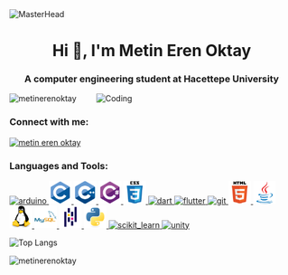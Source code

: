 <img src="https://lh3.googleusercontent.com/bpOrwWY2_mlLHpXiNuROt7yp72rfL4CdoC8Xm6ztc2w6jFJ8LPlLZFfL9oRH5GmS-XkbysGm2QvfiBj1iVP-oaQPEPQIJU_64buRdOP2sFdo1C61nU-2qH7a3ax1yLWGvjAkX3gQMY0pd6pCzGRtDPYNHA5uMSOkCysfnkVNL4UwKWyda91B6cixHzb7_nlXTbc58sQ_uWN4cJykzToQKxAdms9La05e55ilP-SS1HkBxyNT8HjaeKlG99p3cnTUYblCs8i5XVS4ygSlXG_Q7vNhgPSb5XxgqwxFmCU6EybetXXG3yY2ibrqmsKxq2oWL1qYFYcFqf5lAn_dEaS9hXXvEc46D7GcziOj6Q_tLAFGgjgt4l3za7r1K1kjkW_ySbDOegLVeZjvvsfeeZapVE_onXj40Gf7QuOGCKMHXViPMpHTX807xHUAoy9uzDY3pOeYeklLs1Z0mjVBFR2DXflSS6qEDksJk52NWk1pjiRxACF9kKRmjaCRkiExy38lUAbiT_MJYYyL3rI9G30f8AmodKIt14JhsdiLnna6Yzxp5Z3s8B_W3Q5XzVeqIAHbSDBLWydKevKLVznE_9kg8j3BrdeEdn2eCblIKWjWDHPB-j33orD8KvvfynXLr_PXeBrm9PF9o7n5FL__0ShKhIXm2jtfVOSkobSi0QmBnZ0rPefH8z8ajtgi-j70I_SAyy1gJHCyj3PzbO_cg4LJPEmEqsY6RasUx9rgIuf05NwvQ_NdeSTVr9fejWgflkoTFofZ7TNhiF-fAp1Qr6gT6IhLr7VFWQX4oDe6Dxv8_Ym2HKGrT5WqyfTFy8TwckAxBw84tZ1tAjihVx3pQE55POyEFZ1MhzY0XJiQ3JslDmkBRjrnSVA8dws5sH7MZPTbEUcsmpBlU3K-HrowEJnigt4kxQD16La9SsQszUZpU7j_ZAZraJz076prqNtX2YNQc1I4bMA3Uh27g686Dg=w1024-h600-no?authuser=0" alt="MasterHead" width="1500" height="300"> 
</a>
<h1 align="center">Hi 👋, I'm Metin Eren Oktay</h1>
<h3 align="center">A computer engineering student at Hacettepe University</h3>
<img align="right" alt="Coding" width="350" src="https://media.tenor.com/W9_8dfFmyr0AAAAd/pixel-game.gif"
<p align="left"> <img src="https://komarev.com/ghpvc/?username=metinerenoktay&label=Profile%20views&color=0e75b6&style=flat" alt="metinerenoktay" /> </p>

<h3 align="left">Connect with me:</h3>
<p align="left">
<a href="https://linkedin.com/in/metin eren oktay" target="blank"><img align="center" src="https://raw.githubusercontent.com/rahuldkjain/github-profile-readme-generator/master/src/images/icons/Social/linked-in-alt.svg" alt="metin eren oktay" height="30" width="40" /></a>
</p>

<h3 align="left">Languages and Tools:</h3>
<p align="left"> <a href="https://www.arduino.cc/" target="_blank" rel="noreferrer"> <img src="https://cdn.worldvectorlogo.com/logos/arduino-1.svg" alt="arduino" width="40" height="40"/> </a> <a href="https://www.cprogramming.com/" target="_blank" rel="noreferrer"> <img src="https://raw.githubusercontent.com/devicons/devicon/master/icons/c/c-original.svg" alt="c" width="40" height="40"/> </a> <a href="https://www.w3schools.com/cpp/" target="_blank" rel="noreferrer"> <img src="https://raw.githubusercontent.com/devicons/devicon/master/icons/cplusplus/cplusplus-original.svg" alt="cplusplus" width="40" height="40"/> </a> <a href="https://www.w3schools.com/cs/" target="_blank" rel="noreferrer"> <img src="https://raw.githubusercontent.com/devicons/devicon/master/icons/csharp/csharp-original.svg" alt="csharp" width="40" height="40"/> </a> <a href="https://www.w3schools.com/css/" target="_blank" rel="noreferrer"> <img src="https://raw.githubusercontent.com/devicons/devicon/master/icons/css3/css3-original-wordmark.svg" alt="css3" width="40" height="40"/> </a> <a href="https://dart.dev" target="_blank" rel="noreferrer"> <img src="https://www.vectorlogo.zone/logos/dartlang/dartlang-icon.svg" alt="dart" width="40" height="40"/> </a> <a href="https://flutter.dev" target="_blank" rel="noreferrer"> <img src="https://www.vectorlogo.zone/logos/flutterio/flutterio-icon.svg" alt="flutter" width="40" height="40"/> </a> <a href="https://git-scm.com/" target="_blank" rel="noreferrer"> <img src="https://www.vectorlogo.zone/logos/git-scm/git-scm-icon.svg" alt="git" width="40" height="40"/> </a> <a href="https://www.w3.org/html/" target="_blank" rel="noreferrer"> <img src="https://raw.githubusercontent.com/devicons/devicon/master/icons/html5/html5-original-wordmark.svg" alt="html5" width="40" height="40"/> </a> <a href="https://www.java.com" target="_blank" rel="noreferrer"> <img src="https://raw.githubusercontent.com/devicons/devicon/master/icons/java/java-original.svg" alt="java" width="40" height="40"/> </a> <a href="https://www.linux.org/" target="_blank" rel="noreferrer"> <img src="https://raw.githubusercontent.com/devicons/devicon/master/icons/linux/linux-original.svg" alt="linux" width="40" height="40"/> </a> <a href="https://www.mysql.com/" target="_blank" rel="noreferrer"> <img src="https://raw.githubusercontent.com/devicons/devicon/master/icons/mysql/mysql-original-wordmark.svg" alt="mysql" width="40" height="40"/> </a> <a href="https://pandas.pydata.org/" target="_blank" rel="noreferrer"> <img src="https://raw.githubusercontent.com/devicons/devicon/2ae2a900d2f041da66e950e4d48052658d850630/icons/pandas/pandas-original.svg" alt="pandas" width="40" height="40"/> </a> <a href="https://www.python.org" target="_blank" rel="noreferrer"> <img src="https://raw.githubusercontent.com/devicons/devicon/master/icons/python/python-original.svg" alt="python" width="40" height="40"/> </a> <a href="https://scikit-learn.org/" target="_blank" rel="noreferrer"> <img src="https://upload.wikimedia.org/wikipedia/commons/0/05/Scikit_learn_logo_small.svg" alt="scikit_learn" width="40" height="40"/> </a> <a href="https://unity.com/" target="_blank" rel="noreferrer"> <img src="https://www.vectorlogo.zone/logos/unity3d/unity3d-icon.svg" alt="unity" width="40" height="40"/> </a> </p>


<img src="https://github-readme-stats.vercel.app/api/top-langs/?username=MetinErenOktay" alt="Top Langs" width="450"/>



<p><img align="center" src="https://github-readme-streak-stats.herokuapp.com/?user=metinerenoktay&" alt="metinerenoktay" width="450"/></p>

